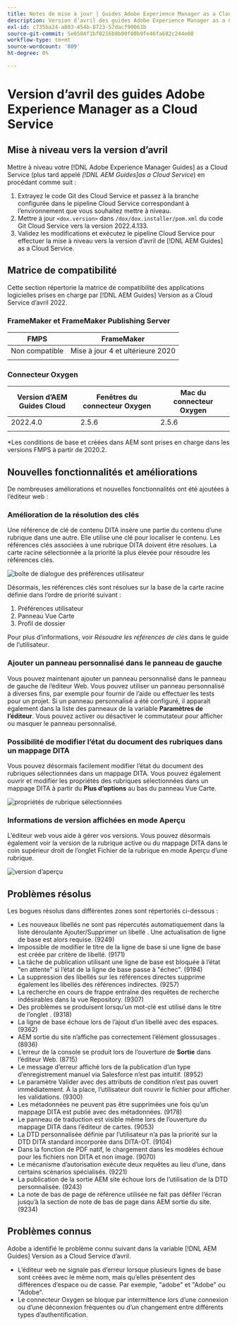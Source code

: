```yaml
---
title: Notes de mise à jour | Guides Adobe Experience Manager as a Cloud Service, version d’avril 2022
description: Version d’avril des guides Adobe Experience Manager as a Cloud Service
exl-id: c735ba24-a803-454b-8723-57dacf90061b
source-git-commit: 5e0584f1bf0216b8b00f00b9fe46fa682c244e08
workflow-type: tm+mt
source-wordcount: '809'
ht-degree: 0%

---
```


# Version d’avril des guides Adobe Experience Manager as a Cloud Service

## Mise à niveau vers la version d’avril

Mettre à niveau votre [!DNL Adobe Experience Manager Guides] as a Cloud Service (plus tard appelé *[!DNL AEM Guides]as a Cloud Service*) en procédant comme suit :
1. Extrayez le code Git des Cloud Service et passez à la branche configurée dans le pipeline Cloud Service correspondant à l’environnement que vous souhaitez mettre à niveau.
1. Mettre à jour `<dox.version>` dans `/dox/dox.installer/pom.xml` du code Git Cloud Service vers la version 2022.4.133.
1. Validez les modifications et exécutez le pipeline Cloud Service pour effectuer la mise à niveau vers la version d’avril de [!DNL AEM Guides] as a Cloud Service.

## Matrice de compatibilité

Cette section répertorie la matrice de compatibilité des applications logicielles prises en charge par [!DNL AEM Guides] Version as a Cloud Service d’avril 2022.

### FrameMaker et FrameMaker Publishing Server

| FMPS | FrameMaker |
| --- | --- |
| Non compatible | Mise à jour 4 et ultérieure 2020 |
| | |


### Connecteur Oxygen

| Version d’AEM Guides Cloud | Fenêtres du connecteur Oxygen | Mac du connecteur Oxygen |
| --- | --- | --- |
| 2022.4.0 | 2.5.6 | 2.5.6 |
|  |  |  |

*Les conditions de base et créées dans AEM sont prises en charge dans les versions FMPS à partir de 2020.2.

## Nouvelles fonctionnalités et améliorations

De nombreuses améliorations et nouvelles fonctionnalités ont été ajoutées à l’éditeur web :

### Amélioration de la résolution des clés

Une référence de clé de contenu DITA insère une partie du contenu d’une rubrique dans une autre. Elle utilise une clé pour localiser le contenu. Les références clés associées à une rubrique DITA doivent être résolues. La carte racine sélectionnée a la priorité la plus élevée pour résoudre les références clés.

![boîte de dialogue des préférences utilisateur](assets/user-preferences.png)

Désormais, les références clés sont résolues sur la base de la carte racine définie dans l’ordre de priorité suivant :

1. Préférences utilisateur
1. Panneau Vue Carte
1. Profil de dossier

Pour plus d’informations, voir *Résoudre les références de clés* dans le guide de l’utilisateur.

### Ajouter un panneau personnalisé dans le panneau de gauche

Vous pouvez maintenant ajouter un panneau personnalisé dans le panneau de gauche de l’éditeur Web. Vous pouvez utiliser un panneau personnalisé à diverses fins, par exemple pour fournir de l’aide ou effectuer les tests pour un projet. Si un panneau personnalisé a été configuré, il apparaît également dans la liste des panneaux de la variable **Paramètres de l’éditeur**. Vous pouvez activer ou désactiver le commutateur pour afficher ou masquer le panneau personnalisé.

### Possibilité de modifier l’état du document des rubriques dans un mappage DITA

Vous pouvez désormais facilement modifier l’état du document des rubriques sélectionnées dans un mappage DITA. Vous pouvez également ouvrir et modifier les propriétés des rubriques sélectionnées dans un mappage DITA à partir du **Plus d’options** au bas du panneau Vue Carte.

![propriétés de rubrique sélectionnées](assets/map-view-properties.png)

### Informations de version affichées en mode Aperçu

L’éditeur web vous aide à gérer vos versions. Vous pouvez désormais également voir la version de la rubrique active ou du mappage DITA dans le coin supérieur droit de l’onglet Fichier de la rubrique en mode Aperçu d’une rubrique.

![version d’aperçu](assets/preview-version.png)

## Problèmes résolus

Les bogues résolus dans différentes zones sont répertoriés ci-dessous :

* Les nouveaux libellés ne sont pas répercutés automatiquement dans la liste déroulante Ajouter/Supprimer un libellé . Une actualisation de ligne de base est alors requise. (9249)
* Impossible de modifier le titre de la ligne de base si une ligne de base est créée par critère de libellé. (9171)
* La tâche de publication utilisant une ligne de base est bloquée à l’état &quot;en attente&quot; si l’état de la ligne de base passe à &quot;échec&quot;. (9194)
* La suppression des libellés sur les références directes supprime également les libellés des références indirectes. (9257)
* La recherche en cours de frappe entraîne des requêtes de recherche indésirables dans la vue Repository. (9307)
* Des problèmes se produisent lorsqu’un mot-clé est utilisé dans le titre de l’onglet . (9318)
* La ligne de base échoue lors de l’ajout d’un libellé avec des espaces. (9362)
* AEM sortie du site n’affiche pas correctement l’élément glossusages . (8936)
* L’erreur de la console se produit lors de l’ouverture de **Sortie** dans l’éditeur Web. (8715)
* Le message d’erreur affiché lors de la publication d’un type d’enregistrement manuel via Salesforce n’est pas intuitif. (8952)
* Le paramètre Valider avec des attributs de condition n’est pas ouvert immédiatement. À la place, l’utilisateur doit rouvrir le fichier pour afficher les validations. (9300)
* Les métadonnées ne peuvent pas être supprimées une fois qu’un mappage DITA est publié avec des métadonnées.  (9178)
* Le panneau de traduction est visible même lors de l’ouverture du mappage DITA dans l’éditeur de cartes. (9053)
* La DTD personnalisée définie par l’utilisateur n’a pas la priorité sur la DTD DITA standard incorporée dans DITA-OT. (9104)
* Dans la fonction de PDF natif, le chargement dans les modèles échoue pour les fichiers non DITA et non image. (9070)
* Le mécanisme d’autorisation exécute deux requêtes au lieu d’une, dans certains scénarios spécialisés. (9221)
* La publication de la sortie AEM site échoue lors de l’utilisation de la DTD personnalisée. (9243)
* La note de bas de page de référence utilisée ne fait pas défiler l’écran jusqu’à la section de note de bas de page dans AEM sortie du site. (9234)

## Problèmes connus

Adobe a identifié le problème connu suivant dans la variable [!DNL AEM Guides] Version as a Cloud Service d’avril.

* L’éditeur web ne signale pas d’erreur lorsque plusieurs lignes de base sont créées avec le même nom, mais qu’elles présentent des différences d’espace ou de casse. Par exemple, &quot;adobe&quot; et &quot;Adobe&quot; ou &quot;Adobe&quot;.
* Le connecteur Oxygen se bloque par intermittence lors d’une connexion ou d’une déconnexion fréquentes ou d’un changement entre différents types d’authentification.
